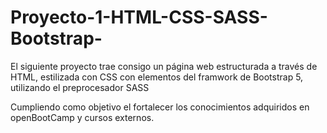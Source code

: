 # Proyecto-1-HTML-CSS-SASS-Bootstrap-

El siguiente proyecto trae consigo un página web estructurada a través de HTML, 
estilizada con CSS con elementos del framwork de Bootstrap 5, utilizando el preprocesador SASS

Cumpliendo como objetivo el fortalecer los conocimientos adquiridos en openBootCamp y cursos externos. 
